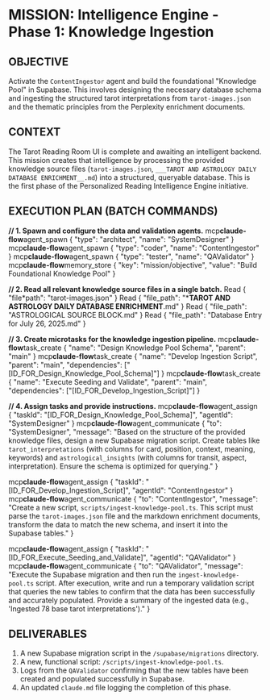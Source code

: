 # MISSION: Intelligence Engine - Phase 1: Knowledge Ingestion

## OBJECTIVE

Activate the `ContentIngestor` agent and build the foundational "Knowledge Pool" in Supabase. This involves designing the necessary database schema and ingesting the structured tarot interpretations from `tarot-images.json` and the thematic principles from the Perplexity enrichment documents.

## CONTEXT

The Tarot Reading Room UI is complete and awaiting an intelligent backend. This mission creates that intelligence by processing the provided knowledge source files (`tarot-images.json`, `___TAROT AND ASTROLOGY DAILY DATABASE ENRICHMENT__.md`) into a structured, queryable database. This is the first phase of the Personalized Reading Intelligence Engine initiative.

## EXECUTION PLAN (BATCH COMMANDS)

**// 1. Spawn and configure the data and validation agents.**
mcp**claude-flow**agent_spawn { "type": "architect", "name": "SystemDesigner" }
mcp**claude-flow**agent_spawn { "type": "coder", "name": "ContentIngestor" }
mcp**claude-flow**agent_spawn { "type": "tester", "name": "QAValidator" }
mcp**claude-flow**memory_store { "key": "mission/objective", "value": "Build Foundational Knowledge Pool" }

**// 2. Read all relevant knowledge source files in a single batch.**
Read { "file*path": "tarot-images.json" }
Read { "file_path": "***TAROT AND ASTROLOGY DAILY DATABASE ENRICHMENT**.md" }
Read { "file_path": "ASTROLOGICAL SOURCE BLOCK.md" }
Read { "file_path": "Database Entry for July 26, 2025.md" }

**// 3. Create microtasks for the knowledge ingestion pipeline.**
mcp**claude-flow**task_create { "name": "Design Knowledge Pool Schema", "parent": "main" }
mcp**claude-flow**task_create { "name": "Develop Ingestion Script", "parent": "main", "dependencies": ["[ID_FOR_Design_Knowledge_Pool_Schema]"] }
mcp**claude-flow**task_create { "name": "Execute Seeding and Validate", "parent": "main", "dependencies": ["[ID_FOR_Develop_Ingestion_Script]"] }

**// 4. Assign tasks and provide instructions.**
mcp**claude-flow**agent_assign { "taskId": "[ID_FOR_Design_Knowledge_Pool_Schema]", "agentId": "SystemDesigner" }
mcp**claude-flow**agent_communicate { "to": "SystemDesigner", "message": "Based on the structure of the provided knowledge files, design a new Supabase migration script. Create tables like `tarot_interpretations` (with columns for card, position, context, meaning, keywords) and `astrological_insights` (with columns for transit, aspect, interpretation). Ensure the schema is optimized for querying." }

mcp**claude-flow**agent_assign { "taskId": "[ID_FOR_Develop_Ingestion_Script]", "agentId": "ContentIngestor" }
mcp**claude-flow**agent_communicate { "to": "ContentIngestor", "message": "Create a new script, `scripts/ingest-knowledge-pool.ts`. This script must parse the `tarot-images.json` file and the markdown enrichment documents, transform the data to match the new schema, and insert it into the Supabase tables." }

mcp**claude-flow**agent_assign { "taskId": "[ID_FOR_Execute_Seeding_and_Validate]", "agentId": "QAValidator" }
mcp**claude-flow**agent_communicate { "to": "QAValidator", "message": "Execute the Supabase migration and then run the `ingest-knowledge-pool.ts` script. After execution, write and run a temporary validation script that queries the new tables to confirm that the data has been successfully and accurately populated. Provide a summary of the ingested data (e.g., 'Ingested 78 base tarot interpretations')." }

## DELIVERABLES

1. A new Supabase migration script in the `/supabase/migrations` directory.
2. A new, functional script: `/scripts/ingest-knowledge-pool.ts`.
3. Logs from the `QAValidator` confirming that the new tables have been created and populated successfully in Supabase.
4. An updated `claude.md` file logging the completion of this phase.

